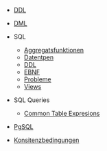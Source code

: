 - [DDL](DDL_DML/DDL.md)
- [DML](DDL_DML/DML.md)

- SQL
	- [Aggregatsfunktionen](SQL/Aggregatfunktionen.md)
	- [Datentpen](SQL/datentypen.md)
	- [DDL](SQL/ddl.md)
	- [EBNF](SQL/ebnf.md)
	- [Probleme](SQL/Probleme.md)
	- [Views](View.md)
- SQL Queries
	- [Common Table Expresions](SQLQueries/CTEs.md)
- [PgSQL](pgSQL.md)
- [Konsitenzbedingungen](Konsistenzbedingungen.md)